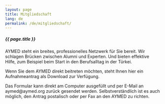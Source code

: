 ```yaml
---
layout: page
title: Mitgliedschaft
lang: de
permalink: /de/mitgliedschaft/
---
```


<h5>{{ page.title }}</h5>

<p>
AYMED steht ein breites, professionelles Netzwerk für Sie bereit. Wir schlagen Brücken zwischen Alumni und Experten.  Und bieten effektive Hilfe, zum Beispiel beim Start in den Berufsalltag in der Türkei.
</p>
<p>
Wenn Sie dem AYMED direkt beitreten möchten, steht Ihnen hier ein Aufnahmeantrag als Download zur Verfügung.
</p>
<p>
Das Formular kann direkt am Computer ausgefüllt und per E-Mail an aymed@aymed.org zurück gesendet werden. Selbstverständlich ist es auch möglich, den Antrag postalisch oder per Fax an den AYMED zu richten.
</p>
